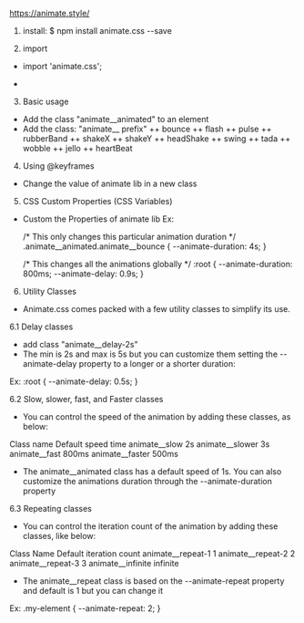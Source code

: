 https://animate.style/


1. install:
   $ npm install animate.css --save

2. import
+ import 'animate.css';

+ <link rel="stylesheet"
   href="https://cdnjs.cloudflare.com/ajax/libs/animate.css/4.1.1/animate.min.css"/>

3. Basic usage
+ Add the class "animate__animated" to an element
+ Add the class: "animate__ prefix"
  ++ bounce
  ++ flash
  ++ pulse
  ++ rubberBand
  ++ shakeX
  ++ shakeY
  ++ headShake
  ++ swing
  ++ tada
  ++ wobble
  ++ jello
  ++ heartBeat

4. Using @keyframes
- Change the value of animate lib in a new class

5. CSS Custom Properties (CSS Variables)
- Custom the Properties of animate lib
  Ex:

  /* This only changes this particular animation duration */
  .animate__animated.animate__bounce {
  --animate-duration: 4s;
  }

  /* This changes all the animations globally */
  :root {
  --animate-duration: 800ms;
  --animate-delay: 0.9s;
  }

6. Utility Classes
- Animate.css comes packed with a few utility classes to simplify its use.

6.1 Delay classes
- add class "animate__delay-2s"
- The min is 2s and max is 5s but you can customize them setting the --animate-delay property to a longer or a shorter duration:

Ex:
:root {
--animate-delay: 0.5s;
}

6.2 Slow, slower, fast, and Faster classes
- You can control the speed of the animation by adding these classes, as below:

Class name	   Default speed time
animate__slow	2s
animate__slower	3s
animate__fast	800ms
animate__faster	500ms

- The animate__animated class has a default speed of 1s. You can also customize the animations duration through the --animate-duration property


6.3 Repeating classes
- You can control the iteration count of the animation by adding these classes, like below:

Class Name	      Default iteration count
animate__repeat-1	1
animate__repeat-2	2
animate__repeat-3	3
animate__infinite	infinite

- The animate__repeat class is based on the --animate-repeat property and default is 1 but you can change it

Ex:
.my-element {
--animate-repeat: 2;
}
